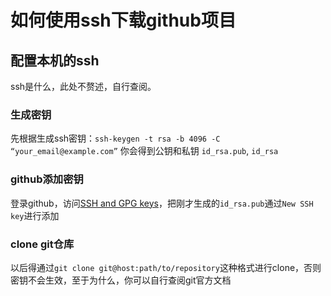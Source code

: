 # 如何使用ssh下载github项目

## 配置本机的ssh

ssh是什么，此处不赘述，自行查阅。

### 生成密钥

先根据生成ssh密钥：`ssh-keygen -t rsa -b 4096 -C “your_email@example.com”`
你会得到公钥和私钥  `id_rsa.pub`, `id_rsa`

### github添加密钥

登录github，访问[SSH and GPG keys](https://github.com/settings/keys)，把刚才生成的`id_rsa.pub`通过`New SSH key`进行添加

### clone git仓库

以后得通过`git clone git@host:path/to/repository`这种格式进行clone，否则密钥不会生效，至于为什么，你可以自行查阅git官方文档
